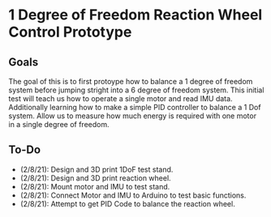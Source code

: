 # 1 Degree of Freedom Reaction Wheel Control Prototype

## Goals
The goal of this is to first protoype how to balance a 1 degree of freedom system before jumping stright into a 6 degree of freedom system. This initial test will teach us how to operate a single motor and read IMU data. Additionally learning how to make a simple PID controller to balance a 1 Dof system. Allow us to measure how much energy is required with one motor in a single degree of freedom. 

## To-Do
- (2/8/21): Design and 3D print 1DoF test stand.
- (2/8/21): Design and 3D print reaction wheel.
- (2/8/21): Mount motor and IMU to test stand.
- (2/8/21): Connect Motor and IMU to Arduino to test basic functions.
- (2/8/21): Attempt to get PID Code to balance the reaction wheel. 